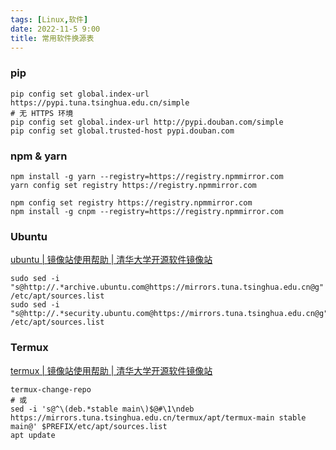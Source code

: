 ```yaml
---
tags: [Linux,软件]
date: 2022-11-5 9:00
title: 常用软件换源表
---
```


### pip

```shell
pip config set global.index-url https://pypi.tuna.tsinghua.edu.cn/simple
# 无 HTTPS 环境
pip config set global.index-url http://pypi.douban.com/simple
pip config set global.trusted-host pypi.douban.com
```

### npm & yarn

```shell
npm install -g yarn --registry=https://registry.npmmirror.com
yarn config set registry https://registry.npmmirror.com

npm config set registry https://registry.npmmirror.com
npm install -g cnpm --registry=https://registry.npmmirror.com
```

### Ubuntu

[ubuntu \| 镜像站使用帮助 \| 清华大学开源软件镜像站](https://mirrors.tuna.tsinghua.edu.cn/help/ubuntu/)

```shell
sudo sed -i "s@http://.*archive.ubuntu.com@https://mirrors.tuna.tsinghua.edu.cn@g" /etc/apt/sources.list
sudo sed -i "s@http://.*security.ubuntu.com@https://mirrors.tuna.tsinghua.edu.cn@g" /etc/apt/sources.list
```

### Termux

[termux \| 镜像站使用帮助 \| 清华大学开源软件镜像站](https://mirrors.tuna.tsinghua.edu.cn/help/termux/)

```shell
termux-change-repo
# 或
sed -i 's@^\(deb.*stable main\)$@#\1\ndeb https://mirrors.tuna.tsinghua.edu.cn/termux/apt/termux-main stable main@' $PREFIX/etc/apt/sources.list
apt update
```

